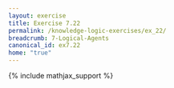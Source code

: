 ```yaml
---
layout: exercise
title: Exercise 7.22
permalink: /knowledge-logic-exercises/ex_22/
breadcrumb: 7-Logical-Agents
canonical_id: ex7.22
home: "true"
---
```


{% include mathjax_support %}



